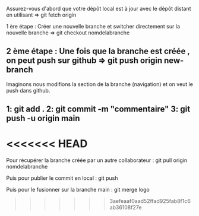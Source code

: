 Assurez-vous d'abord que votre dépôt local est à jour avec le dépôt distant en utilisant => git fetch origin

1 ère étape : Créer une nouvelle branche et switcher directement sur la nouvelle branche => git checkout nomdelabranche

2 ème étape : Une fois que la branche est créée , on peut push sur github => git push origin new-branch
------------------------------------------------------------------------------------------------------------


Imaginons nous modifions la section de la branche (navigation) et on veut le push dans github. 

1: git add .
2: git commit -m "commentaire"
3: git push -u origin main
--------------------------------------------------------------------------------------------------------------
<<<<<<< HEAD
=======


Pour récupérer la branche créée par un autre collaborateur :
git pull origin nomdelabranche

Puis pour publier le commit en local :
git push

Puis pour le fusionner sur la branche main :
git merge logo

>>>>>>> 3aefeaaf0aad52ffad925fab8f1c6ab36108f27e
